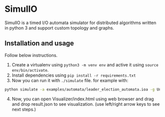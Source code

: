 # SimulIO
SimulIO is a timed I/O automata simulator for distributed algorithms written in python 3 and support custom topology and graphs.

## Installation and usage
Follow below instructions.
1. Create a virtualenv using `python3 -m venv env` and active it using `source env/bin/activate`.
2. Install dependencies using `pip install -r requirements.txt`
3. Now you can run it with `./simulate` file. for example with:
```bash
python simulate -a examples/automata/leader_election_automata.ioa -g UnidirectionalRing -n 10 -t SyncSimulatorWithUID -o result.json
```
4. Now, you can open Visualizer/index.html using web browser and drag and drop result.json to see visualization. (use left/right arrow keys to see next steps.)

